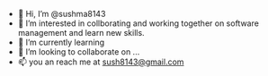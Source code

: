 - 👋 Hi, I’m @sushma8143
- 👀 I’m interested in collborating and working together on software management and learn new skills.
- 🌱 I’m currently learning 
- 💞️ I’m looking to collaborate on ...
- 📫 you an reach me at sush8143@gmail.com

<!---
sushma8143/sushma8143 is a ✨ special ✨ repository because its `README.md` (this file) appears on your GitHub profile.
You can click the Preview link to take a look at your changes.
--->
